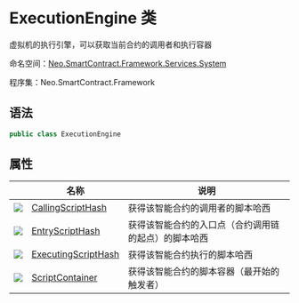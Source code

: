 # ExecutionEngine 类

虚拟机的执行引擎，可以获取当前合约的调用者和执行容器

命名空间：[Neo.SmartContract.Framework.Services.System](../System.md)

程序集：Neo.SmartContract.Framework

## 语法

```c#
public class ExecutionEngine
```

## 属性

|                                          | 名称                                       | 说明                         |
| ---------------------------------------- | ---------------------------------------- | -------------------------- |
| ![](https://i-msdn.sec.s-msft.com/dynimg/IC74937.jpeg) | [CallingScriptHash](ExecutionEngine/CallingScriptHash.md) | 获得该智能合约的调用者的脚本哈西           |
| ![](https://i-msdn.sec.s-msft.com/dynimg/IC74937.jpeg) | [EntryScriptHash](ExecutionEngine/EntryScriptHash.md) | 获得该智能合约的入口点（合约调用链的起点）的脚本哈西 |
| ![](https://i-msdn.sec.s-msft.com/dynimg/IC74937.jpeg) | [ExecutingScriptHash](ExecutionEngine/ExecutingScriptHash.md) | 获得该智能合约执行的脚本哈西             |
| ![](https://i-msdn.sec.s-msft.com/dynimg/IC74937.jpeg) | [ScriptContainer](ExecutionEngine/ScriptContainer.md) | 获得该智能合约的脚本容器（最开始的触发者）      |
